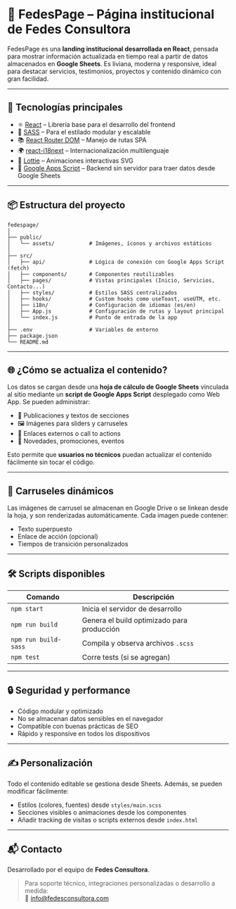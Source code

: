 # 🦷 FedesPage – Página institucional de Fedes Consultora

FedesPage es una **landing institucional desarrollada en React**, pensada para mostrar información actualizada en tiempo real a partir de datos almacenados en **Google Sheets**. Es liviana, moderna y responsive, ideal para destacar servicios, testimonios, proyectos y contenido dinámico con gran facilidad.

---

## 🚀 Tecnologías principales

- ⚛️ [React](https://reactjs.org/) – Librería base para el desarrollo del frontend
- 🎨 [SASS](https://sass-lang.com/) – Para el estilado modular y escalable
- 📚 [React Router DOM](https://reactrouter.com/) – Manejo de rutas SPA
- 🌍 [react-i18next](https://react.i18next.com/) – Internacionalización multilenguaje
- 🎥 [Lottie](https://lottiefiles.com/) – Animaciones interactivas SVG
- 🔧 [Google Apps Script](https://developers.google.com/apps-script) – Backend sin servidor para traer datos desde Google Sheets

---

## 📦 Estructura del proyecto

```
fedespage/
│
├── public/
│   └── assets/           # Imágenes, íconos y archivos estáticos
│
├── src/
│   ├── api/              # Lógica de conexión con Google Apps Script (fetch)
│   ├── components/       # Componentes reutilizables
│   ├── pages/            # Vistas principales (Inicio, Servicios, Contacto...)
│   ├── styles/           # Estilos SASS centralizados
│   ├── hooks/            # Custom hooks como useToast, useUTM, etc.
│   ├── i18n/             # Configuración de idiomas (es/en)
│   ├── App.js            # Configuración de rutas y layout principal
│   └── index.js          # Punto de entrada de la app
│
├── .env                  # Variables de entorno
├── package.json
└── README.md
```

---

## 🌐 ¿Cómo se actualiza el contenido?

Los datos se cargan desde una **hoja de cálculo de Google Sheets** vinculada al sitio mediante un **script de Google Apps Script** desplegado como Web App. Se pueden administrar:

- 📝 Publicaciones y textos de secciones
- 🖼️ Imágenes para sliders y carruseles
- 🔗 Enlaces externos o call to actions
- 📅 Novedades, promociones, eventos

Esto permite que **usuarios no técnicos** puedan actualizar el contenido fácilmente sin tocar el código.

---

## 📸 Carruseles dinámicos

Las imágenes de carrusel se almacenan en Google Drive o se linkean desde la hoja, y son renderizadas automáticamente. Cada imagen puede contener:

- Texto superpuesto
- Enlace de acción (opcional)
- Tiempos de transición personalizados

---

## 🛠️ Scripts disponibles

| Comando             | Descripción                                |
|---------------------|--------------------------------------------|
| `npm start`         | Inicia el servidor de desarrollo           |
| `npm run build`     | Genera el build optimizado para producción |
| `npm run build-sass`| Compila y observa archivos `.scss`         |
| `npm test`          | Corre tests (si se agregan)                |

---

## 🔒 Seguridad y performance

- Código modular y optimizado
- No se almacenan datos sensibles en el navegador
- Compatible con buenas prácticas de SEO
- Rápido y responsive en todos los dispositivos

---

## ✍️ Personalización

Todo el contenido editable se gestiona desde Sheets. Además, se pueden modificar fácilmente:

- Estilos (colores, fuentes) desde `styles/main.scss`
- Secciones visibles o animaciones desde los componentes
- Añadir tracking de visitas o scripts externos desde `index.html`

---

## 📬 Contacto

Desarrollado por el equipo de **Fedes Consultora**.

> Para soporte técnico, integraciones personalizadas o desarrollo a medida:<br>
> 📩 [info@fedesconsultora.com](mailto:info@fedesconsultora.com)
